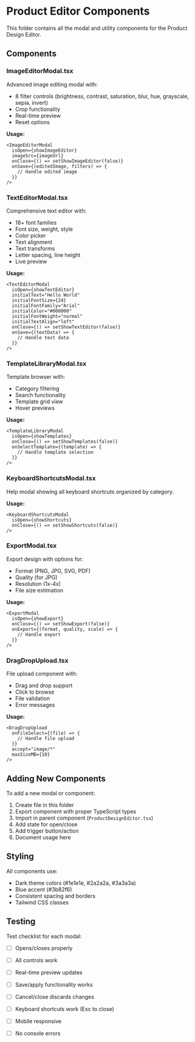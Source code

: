 # Product Editor Components

This folder contains all the modal and utility components for the Product Design Editor.

## Components

### ImageEditorModal.tsx
Advanced image editing modal with:
- 8 filter controls (brightness, contrast, saturation, blur, hue, grayscale, sepia, invert)
- Crop functionality
- Real-time preview
- Reset options

**Usage:**
```tsx
<ImageEditorModal
  isOpen={showImageEditor}
  imageSrc={imageUrl}
  onClose={() => setShowImageEditor(false)}
  onSave={(editedImage, filters) => {
    // Handle edited image
  }}
/>
```

### TextEditorModal.tsx
Comprehensive text editor with:
- 18+ font families
- Font size, weight, style
- Color picker
- Text alignment
- Text transforms
- Letter spacing, line height
- Live preview

**Usage:**
```tsx
<TextEditorModal
  isOpen={showTextEditor}
  initialText="Hello World"
  initialFontSize={24}
  initialFontFamily="Arial"
  initialColor="#000000"
  initialFontWeight="normal"
  initialTextAlign="left"
  onClose={() => setShowTextEditor(false)}
  onSave={(textData) => {
    // Handle text data
  }}
/>
```

### TemplateLibraryModal.tsx
Template browser with:
- Category filtering
- Search functionality
- Template grid view
- Hover previews

**Usage:**
```tsx
<TemplateLibraryModal
  isOpen={showTemplates}
  onClose={() => setShowTemplates(false)}
  onSelectTemplate={(template) => {
    // Handle template selection
  }}
/>
```

### KeyboardShortcutsModal.tsx
Help modal showing all keyboard shortcuts organized by category.

**Usage:**
```tsx
<KeyboardShortcutsModal
  isOpen={showShortcuts}
  onClose={() => setShowShortcuts(false)}
/>
```

### ExportModal.tsx
Export design with options for:
- Format (PNG, JPG, SVG, PDF)
- Quality (for JPG)
- Resolution (1x-4x)
- File size estimation

**Usage:**
```tsx
<ExportModal
  isOpen={showExport}
  onClose={() => setShowExport(false)}
  onExport={(format, quality, scale) => {
    // Handle export
  }}
/>
```

### DragDropUpload.tsx
File upload component with:
- Drag and drop support
- Click to browse
- File validation
- Error messages

**Usage:**
```tsx
<DragDropUpload
  onFileSelect={(file) => {
    // Handle file upload
  }}
  accept="image/*"
  maxSizeMB={10}
/>
```

## Adding New Components

To add a new modal or component:

1. Create file in this folder
2. Export component with proper TypeScript types
3. Import in parent component (`ProductDesignEditor.tsx`)
4. Add state for open/close
5. Add trigger button/action
6. Document usage here

## Styling

All components use:
- Dark theme colors (#1e1e1e, #2a2a2a, #3a3a3a)
- Blue accent (#3b82f6)
- Consistent spacing and borders
- Tailwind CSS classes

## Testing

Test checklist for each modal:
- [ ] Opens/closes properly
- [ ] All controls work
- [ ] Real-time preview updates
- [ ] Save/apply functionality works
- [ ] Cancel/close discards changes
- [ ] Keyboard shortcuts work (Esc to close)
- [ ] Mobile responsive
- [ ] No console errors


